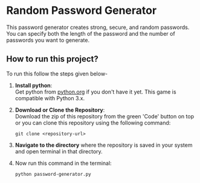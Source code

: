 # Random Password Generator

This password generator creates strong, secure, and random passwords. You can specify both the length of the password and the number of passwords you want to generate.

## How to run this project?
To run this follow the steps given below-
1. **Install python**: <br>
Get python from [python.org](https://www.python.org/downloads/) if you don't have it yet. This game is compatible with Python 3.x.

2. **Download or Clone the Repository**: <br>
Download the zip of this repository  from the green 'Code' button on top or you can clone this repository using the following command:
   ```
   git clone <repository-url>
   ```

3. **Navigate to the directory** where the repository is saved in your system and open terminal in that directory.

4. Now run this command in the terminal:
    ```
    python password-generator.py
    ```